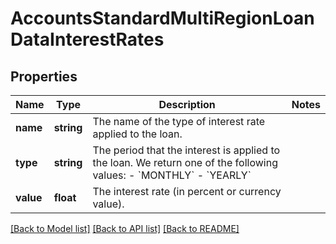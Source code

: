 # AccountsStandardMultiRegionLoanDataInterestRates

## Properties
Name | Type | Description | Notes
------------ | ------------- | ------------- | -------------
**name** | **string** | The name of the type of interest rate applied to the loan. | 
**type** | **string** | The period that the interest is applied to the loan. We return one of the following values:    - &#x60;MONTHLY&#x60;   - &#x60;YEARLY&#x60; | 
**value** | **float** | The interest rate (in percent or currency value). | 

[[Back to Model list]](../../README.md#documentation-for-models) [[Back to API list]](../../README.md#documentation-for-api-endpoints) [[Back to README]](../../README.md)

